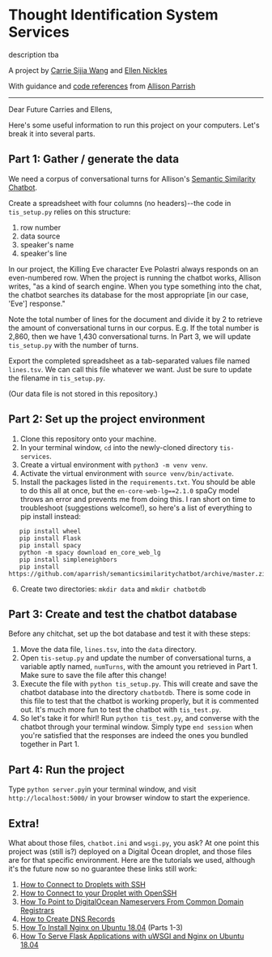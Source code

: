 # Thought Identification System Services

description tba

A project by [Carrie Sijia Wang](https://carriesijiawang.com/) and [Ellen Nickles](https://ellennickles.site/)

With guidance and [code references](https://gist.github.com/aparrish/114dd7018134c5da80bae0a101866581) from [Allison Parrish](https://www.decontextualize.com)

---

Dear Future Carries and Ellens,

Here's some useful information to run this project on your computers. Let's break it into several parts. 

## Part 1: Gather / generate the data
We need a corpus of conversational turns for Allison's [Semantic Similarity Chatbot](https://gist.github.com/aparrish/114dd7018134c5da80bae0a101866581). 

Create a spreadsheet with four columns (no headers)--the code in `tis_setup.py` relies on this structure:
   1. row number
   2. data source
   3. speaker's name
   4. speaker's line

In our project, the Killing Eve character Eve Polastri always responds on an even-numbered row. When the project is running the chatbot works, Allison writes, "as a kind of search engine. When you type something into the chat, the chatbot searches its database for the most appropriate [in our case, 'Eve'] response."

Note the total number of lines for the document and divide it by 2 to retrieve the amount of conversational turns in our corpus. E.g. If the total number is 2,860, then we have 1,430 conversational turns. In Part 3, we will update `tis_setup.py` with the number of turns.

Export the completed spreadsheet as a tab-separated values file named `lines.tsv`. We can call this file whatever we want. Just be sure to update the filename in `tis_setup.py`.

(Our data file is not stored in this repository.)

## Part 2: Set up the project environment
1. Clone this repository onto your machine.
2. In your terminal window, `cd` into the newly-cloned directory `tis-services`.
3. Create a virtual environment with `python3 -m venv venv`.
4. Activate the virtual environment with `source venv/bin/activate`.
5. Install the packages listed in the `requirements.txt`. You should be able to do this all at once, but the `en-core-web-lg==2.1.0` spaCy model throws an error and prevents me from doing this. I ran short on time to troubleshoot (suggestions welcome!), so here's a list of everything to pip install instead:
```
   pip install wheel
   pip install Flask
   pip install spacy
   python -m spacy download en_core_web_lg
   pip install simpleneighbors
   pip install https://github.com/aparrish/semanticsimilaritychatbot/archive/master.zip
```
6. Create two directories: `mkdir data` and `mkdir chatbotdb` 

## Part 3: Create and test the chatbot database
Before any chitchat, set up the bot database and test it with these steps:
1. Move the data file, `lines.tsv`, into the `data` directory.
2. Open `tis-setup.py` and update the number of conversational turns, a variable aptly named, `numTurns`, with the amount you retrieved in Part 1. Make sure to save the file after this change!
3. Execute the file with `python tis_setup.py`. This will create and save the chatbot database into the directory `chatbotdb`. There is some code in this file to test that the chatbot is working properly, but it is commented out. It's much more fun to test the chatbot with `tis_test.py`.
4. So let's take it for whirl! Run `python tis_test.py`, and converse with the chatbot through your terminal window. Simply type `end session` when you're satisfied that the responses are indeed the ones you bundled together in Part 1.


## Part 4: Run the project
Type `python server.py`in your terminal window, and visit `http://localhost:5000/` in your browser window to start the experience.

## Extra!
What about those files, `chatbot.ini` and `wsgi.py`, you ask? At one point this project was (still is?) deployed on a Digital Ocean droplet, and those files are for that specific environment. Here are the tutorials we used, although it's the future now so no guarantee these links still work:
1. [How to Connect to Droplets with SSH](https://www.digitalocean.com/docs/droplets/how-to/connect-with-ssh/)
2. [How to Connect to your Droplet with OpenSSH](https://www.digitalocean.com/docs/droplets/how-to/connect-with-ssh/openssh/)
3. [How To Point to DigitalOcean Nameservers From Common Domain Registrars](https://www.digitalocean.com/community/tutorials/how-to-point-to-digitalocean-nameservers-from-common-domain-registrars#conclusion)
4. [How to Create DNS Records](https://www.digitalocean.com/docs/networking/dns/how-to/manage-records/)
5. [How To Install Nginx on Ubuntu 18.04](https://www.digitalocean.com/community/tutorials/how-to-install-nginx-on-ubuntu-18-04) (Parts 1-3)
6. [How To Serve Flask Applications with uWSGI and Nginx on Ubuntu 18.04](https://www.digitalocean.com/community/tutorials/how-to-serve-flask-applications-with-uswgi-and-nginx-on-ubuntu-18-04)
